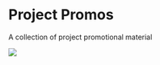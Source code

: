 # Project Promos
A collection of project promotional material

<img src="https://cdn.rawgit.com/flizzet/project-promos/master/ToTheMoon/bannerimg.png" />